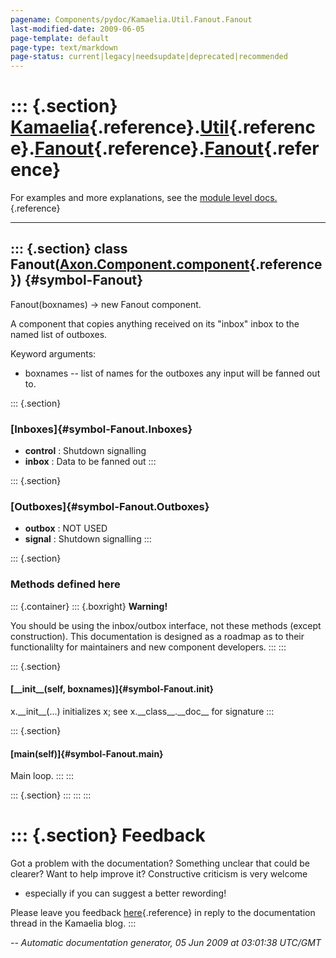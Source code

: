 ```yaml
---
pagename: Components/pydoc/Kamaelia.Util.Fanout.Fanout
last-modified-date: 2009-06-05
page-template: default
page-type: text/markdown
page-status: current|legacy|needsupdate|deprecated|recommended
---
```

::: {.section}
[Kamaelia](/Components/pydoc/Kamaelia.html){.reference}.[Util](/Components/pydoc/Kamaelia.Util.html){.reference}.[Fanout](/Components/pydoc/Kamaelia.Util.Fanout.html){.reference}.[Fanout](/Components/pydoc/Kamaelia.Util.Fanout.Fanout.html){.reference}
===========================================================================================================================================================================================================================================================

For examples and more explanations, see the [module level
docs.](/Components/pydoc/Kamaelia.Util.Fanout.html){.reference}

------------------------------------------------------------------------

::: {.section}
class Fanout([Axon.Component.component](/Docs/Axon/Axon.Component.component.html){.reference}) {#symbol-Fanout}
----------------------------------------------------------------------------------------------

Fanout(boxnames) -\> new Fanout component.

A component that copies anything received on its \"inbox\" inbox to the
named list of outboxes.

Keyword arguments:

-   boxnames \-- list of names for the outboxes any input will be fanned
    out to.

::: {.section}
### [Inboxes]{#symbol-Fanout.Inboxes}

-   **control** : Shutdown signalling
-   **inbox** : Data to be fanned out
:::

::: {.section}
### [Outboxes]{#symbol-Fanout.Outboxes}

-   **outbox** : NOT USED
-   **signal** : Shutdown signalling
:::

::: {.section}
### Methods defined here

::: {.container}
::: {.boxright}
**Warning!**

You should be using the inbox/outbox interface, not these methods
(except construction). This documentation is designed as a roadmap as to
their functionalilty for maintainers and new component developers.
:::
:::

::: {.section}
#### [\_\_init\_\_(self, boxnames)]{#symbol-Fanout.__init__}

x.\_\_init\_\_(\...) initializes x; see x.\_\_class\_\_.\_\_doc\_\_ for
signature
:::

::: {.section}
#### [main(self)]{#symbol-Fanout.main}

Main loop.
:::
:::

::: {.section}
:::
:::
:::

::: {.section}
Feedback
========

Got a problem with the documentation? Something unclear that could be
clearer? Want to help improve it? Constructive criticism is very welcome
- especially if you can suggest a better rewording!

Please leave you feedback
[here](../../../cgi-bin/blog/blog.cgi?rm=viewpost&nodeid=1142023701){.reference}
in reply to the documentation thread in the Kamaelia blog.
:::

*\-- Automatic documentation generator, 05 Jun 2009 at 03:01:38 UTC/GMT*
